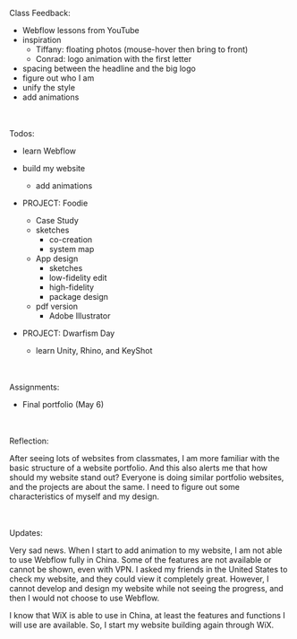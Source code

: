 
Class Feedback:

  - Webflow lessons from YouTube
  - inspiration
    - Tiffany: floating photos (mouse-hover then bring to front)
    - Conrad: logo animation with the first letter
  - spacing between the headline and the big logo
  - figure out who I am
  - unify the style
  - add animations


<br><br>
Todos:

  - learn Webflow

  - build my website
  	 - add animations

 - PROJECT: Foodie
	 - Case Study
     - sketches
		 - co-creation
		 - system map
	  - App design
		 - sketches
		 - low-fidelity edit
		 - high-fidelity
		 - package design
	 - pdf version
		 - Adobe Illustrator

 - PROJECT: Dwarfism Day
	 - learn Unity, Rhino, and KeyShot


<br><br>
Assignments:

 - Final portfolio (May 6)


<br><br>
Reflection:

After seeing lots of websites from classmates, I am more familiar with the basic structure of a website portfolio. And this also alerts me that how should my website stand out? Everyone is doing similar portfolio websites, and the projects are about the same. I need to figure out some characteristics of myself and my design.


<br><br>
Updates:

Very sad news. When I start to add animation to my website, I am not able to use Webflow fully in China. Some of the features are not available or cannot be shown, even with VPN. I asked my friends in the United States to check my website, and they could view it completely great. However, I cannot develop and design my website while not seeing the progress, and then I would not choose to use Webflow.

I know that WiX is able to use in China, at least the features and functions I will use are available. So, I start my website building again through WiX.

